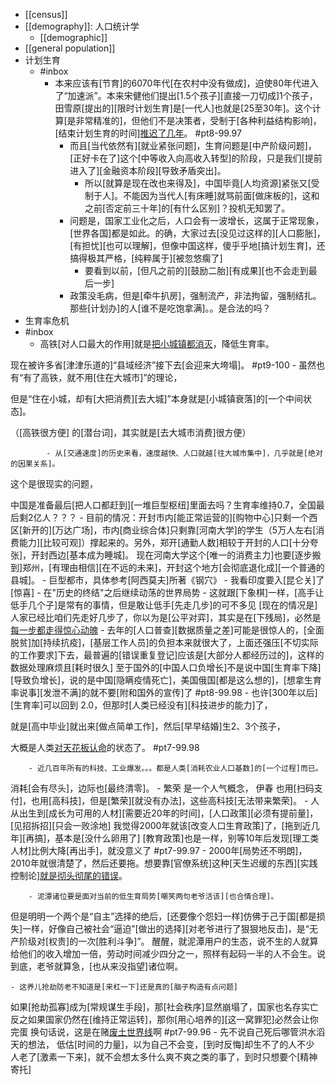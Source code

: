 - [[census]]
- [[demography]]: 人口统计学
    - [[demographic]]
- [[general population]]
- 计划生育
    - #inbox
        - 本来应该有[节育]的6070年代[在农村中没有做成]，迫使80年代进入了“加速派”。本来宋健他们提出[1.5个孩子][直接一刀切成]1个孩子，田雪原[提出的][限时计划生育]是[一代人]也就是[25至30年]。这个计算[是非常精准的]，但他们不是决策者，受制于[各种利益结构影响]，[结束计划生育的时间][推迟了几年](https://www.zhihu.com/question/37009161/answer/2151999483)。 #pt8-99.97
            - 而且[当代依然有][就业紧张问题]，生育问题是[中产阶级问题]，[正好卡在了]这个[中等收入向高收入转型]的阶段，只是我们[提前进入了][金融资本阶段][导致矛盾突出]。
                - 所以[就算是现在改也来得及]，中国毕竟[人均资源]紧张又[受制于人]。不能因为当代人[有床睡]就骂前面[做床板的]，这和之前[否定前三十年]的[有什么区别]？投机无知罢了。
            - 问题是，国家工业化之后，人口会有一波增长，这属于正常现象，[世界各国]都是如此。的确，大家过去[没见过这样的][人口膨胀]，[有担忧][也可以理解]，但像中国这样，傻乎乎地[搞计划生育]，还搞得极其严格，[纯粹属于][被忽悠瘸了]
                - 要看到以前，[但凡之前的][鼓励二胎][有成果][也不会走到最后一步]
            - 政策没毛病，但是[牵牛扒房]，强制流产，非法拘留，强制结扎。那些[计划办]的人[谁不是吃饱拿满]。。是合法的吗？
- 生育率危机
- #inbox
    - 高铁[对人口最大的作用]就是[把小城镇都消灭](https://www.zhihu.com/question/267503173/answer/2152875709)，降低生育率。

现在被许多省[津津乐道的]“县域经济”接下去[会迎来大垮塌]。 #pt9-100
        - 虽然也有“有了高铁，就不用[住在大城市]”的理论，

但是“住在小城，却有[大把消费][去大城]”本身就是[小城镇衰落]的[一个中间状态]。

（[高铁很方便] 的[潜台词]，其实就是[去大城市消费]很方便）


            - 从[交通速度]的历史来看，速度越快、人口就越[往大城市集中]，几乎就是[绝对的因果关系]。

这个是很现实的问题，

中国是准备最后[把人口都赶到][一堆巨型枢纽]里面去吗？生育率维持0.7，全国最后剩2亿人？？？
        - 目前的情况：开封市内[能正常运营的][购物中心]只剩一个西区[新开的][万达广场]，市内[商业综合体]只剩靠[河南大学]的学生（5万人左右[消费能力][比较可观]）撑起来的。另外，郑开[通勤人数]相较于开封的人口[十分夸张]，开封西边[基本成为睡城]。
现在河南大学这个[唯一的消费主力]也要[逐步搬到]郑州，[有理由相信][在不远的未来]，开封这个地方[会彻底退化成][一个普通的县城]。
        - 巨型都市，具体参考[阿西莫夫]所著《钢穴》
        - 我看印度要入[昆仑关]了[惊喜]
    - 在"历史的终结"之后继续动荡的世界局势
        - 这就跟[下象棋]一样，[高手让低手几个子]是常有的事情，但是敢让低手[先走几步]的可不多见
[现在的情况是]人家已经比咱们先走好几步了，你以为是[公平对弈]，其实是在[下残局]，必然是[每一步都走得惊心动魄](https://bbs.saraba1st.com/2b/thread-2001968-4-1.html)
        - 去年的[人口普查][数据质量之差]可能是很惊人的，[全面脱贫]加[持续抗疫]，[基层工作人员]的负担本来就很大了，上面还强压[不切实际的工作要求]下去，最普遍的[错误重复登记]应该是[大部分人都经历过的]，这样的数据处理麻烦且[耗时很久]
至于国外的[中国人口负增长]不是说中国[生育率下降][导致负增长]，说的是中国[隐瞒疫情死亡]，美国俄国[都是这么想的]，[想拿生育率说事][发泄不满]的就不要[附和国外的宣传]了 #pt8-99.98
    - 也许[300年以后][生育率]可以回到 2.0，但那时[人类已经没有][科技进步的能力]了，

就是[高中毕业]就出来[做点简单工作]，然后[早早结婚]生2、3个孩子，

大概是人类[对天花板认命](https://www.zhihu.com/question/443850977/answer/2201091355)的状态了。 #pt7-99.98


        - 近几百年所有的科技、工业爆发。。。都是人类[消耗农业人口基数]的[一个过程]而已。

消耗[会有尽头]，边际也[最终清零]。
        - 繁荣 是一个人气概念，
伊春 也用[扫码支付]，也用[高科技]，但是[繁荣][就没有办法]，这些高科技[无法带来繁荣]。
    - 人从出生到[成长为可用的人材][需要近20年的时间]，[人口政策][必须有提前量]，[见招拆招][只会一败涂地]
我觉得2000年就该[改变人口生育政策]了，[拖到近几年][再搞]，基本是[没什么卵用了]
[教育政策]也是一样，别等10年后发现[理工类人材]比例大降[再出手]，就没意义了 #pt7-99.97
        - 2000年[局势还不明朗]，2010年就很清楚了，然后还要拖。想要靠[官僚系统]这种[天生迟缓的东西][实践控制论][就是彻头彻尾的错误](https://bbs.saraba1st.com/2b/thread-2033472-2-1.html)。


        - 泥潭诸位要是面对当前的低生育局势[嘲笑两句老爷活该][也合情合理]。
但是明明一个两个是“自主”选择的绝后，[还要像个怨妇一样]仿佛于己于国[都是损失]一样，好像自己被社会“逼迫”[做出的选择][对老爷进行了狠狠地反击]，是“无产阶级对[权贵]的一次[胜利斗争]”。
醒醒，就泥潭用户的生态，说不生的人就算给他们的收入增加一倍，劳动时间减少四分之一，照样有起码一半的人不会生。说到底，老爷就算急，[也从来没指望]诸位啊。

    - 这养儿抢劫防老不知道是[来杠一下]还是真的[脑子构造有点问题]
如果[抢劫孤寡]成为[常规谋生手段]，那[社会秩序]显然崩塌了，国家也名存实亡
反之如果国家仍然在[维持正常运转]，那你[用心培养的][这一窝罪犯]必然会让你完蛋
换句话说，这是在赌[废土世界线](https://bbs.saraba1st.com/2b/forum.php?mod=viewthread&tid=1999576&extra=page%3D1%26filter%3Dtypeid%26typeid%3D139&page=5)啊 #pt7-99.96
        - 先不说自己死后哪管洪水滔天的想法，
低估[时间的力量]，以为自己不会变，[到时反悔]却生不了的人不少
人老了[激素一下来]，就不会想太多什么爽不爽之类的事了，到时只想要个[精神寄托]
